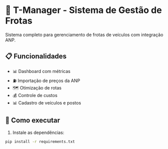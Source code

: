 # 🚌 T-Manager - Sistema de Gestão de Frotas

Sistema completo para gerenciamento de frotas de veículos com integração ANP.

## 📋 Funcionalidades

- 📊 Dashboard com métricas
- ⛽ Importação de preços da ANP
- 🗺️ Otimização de rotas
- 💰 Controle de custos
- 📊 Cadastro de veículos e postos

## 🚀 Como executar

1. Instale as dependências:
```bash
pip install -r requirements.txt